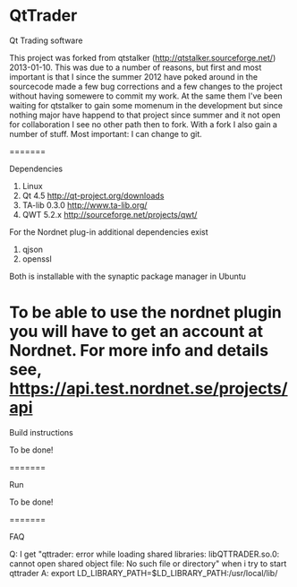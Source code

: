 QtTrader
========

Qt Trading software

This project was forked from qtstalker (http://qtstalker.sourceforge.net/) 2013-01-10. This was due to a number of reasons, but first and most important is that I since the summer 2012 have poked around in the sourcecode made a few bug corrections and a few changes to the project without having somewere to commit my work. At the same them I've been waiting for qtstalker to gain some momenum in the development but since nothing major have happend to that project since summer and it not open for collaboration I see no other path then to fork. With a fork I also gain a number of stuff. Most important: I can change to git.

=======

Dependencies

1. Linux
2. Qt 4.5		http://qt-project.org/downloads
3. TA-lib 0.3.0		http://www.ta-lib.org/
4. QWT 5.2.x		http://sourceforge.net/projects/qwt/

For the Nordnet plug-in additional dependencies exist
1. qjson
2. openssl

Both is installable with the synaptic package manager in Ubuntu

To be able to use the nordnet plugin you will have to get an account at Nordnet. For more info and details see, https://api.test.nordnet.se/projects/api 
=======

Build instructions

To be done!

=======

Run

To be done!

=======

FAQ

Q: I get "qttrader: error while loading shared libraries: libQTTRADER.so.0: cannot open shared object file: No such file or directory" when i try to start qttrader
A: export LD_LIBRARY_PATH=$LD_LIBRARY_PATH:/usr/local/lib/
